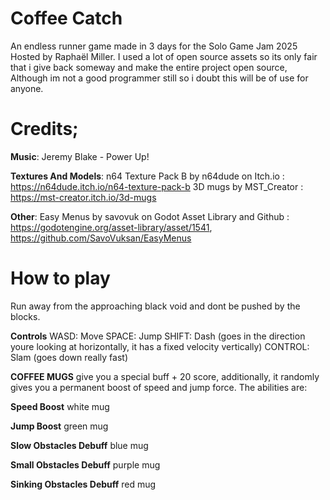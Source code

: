 # Coffee Catch

An endless runner game made in 3 days for the Solo Game Jam 2025 Hosted by Raphaël Miller.
I used a lot of open source assets so its only fair that i give back someway and make the entire project open source,
Although im not a good programmer still so i doubt this will be of use for anyone.

# Credits; 

**Music**: 
Jeremy Blake - Power Up!

**Textures And Models**:
n64 Texture Pack B by n64dude on Itch.io : https://n64dude.itch.io/n64-texture-pack-b
3D mugs by MST_Creator : https://mst-creator.itch.io/3d-mugs

**Other**:
Easy Menus by savovuk on Godot Asset Library and Github : https://godotengine.org/asset-library/asset/1541, https://github.com/SavoVuksan/EasyMenus


# How to play

​Run away from the approaching black void and dont be pushed by the blocks.

**Controls​**
WASD: Move
SPACE: Jump
SHIFT: Dash ​(goes in the direction youre looking at horizontally, it has a fixed velocity vertically)
CONTROL: Slam ​(goes down really fast)


​**COFFEE MUGS** ​give you a special buff + 20 score, additionally, it randomly gives you a permanent boost of speed and jump force. The abilities are:

**​Speed Boost​** ​white mug​

**Jump Boost** ​​​​green mug

**​Slow Obstacles Debuff** ​​blue mug

**Small Obstacles Debuff** ​​purple mug

**Sinking Obstacles Debuff** ​​red mug​​

​
